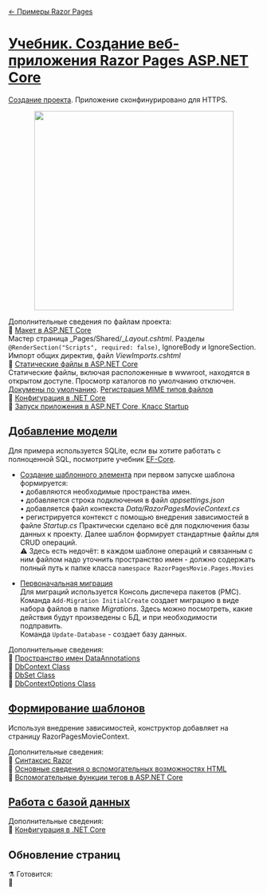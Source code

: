 [← Примеры Razor Pages](/README.md)  

# [Учебник. Создание веб-приложения Razor Pages ASP.NET Core](https://docs.microsoft.com/ru-ru/aspnet/core/tutorials/razor-pages/?view=aspnetcore-3.1)  
[Создание проекта](https://docs.microsoft.com/ru-ru/aspnet/core/tutorials/razor-pages/razor-pages-start?view=aspnetcore-3.1&tabs=visual-studio#create-a-razor-pages-web-app). Приложение сконфинурировано для HTTPS.  

<p align="center">
   <a  href="https://docs.microsoft.com/ru-ru/aspnet/core/tutorials/razor-pages/razor-pages-start?view=aspnetcore-3.1&tabs=visual-studio" target="_blank" >
  <img src="https://docs.microsoft.com/ru-ru/aspnet/core/tutorials/razor-pages/razor-pages-start/_static/home2.2.png?view=aspnetcore-3.1" width="400" alt="">
   </a>
</p>

Дополнительныe сведения по файлам проекта:  
📘 [Макет в ASP.NET Core](https://docs.microsoft.com/ru-ru/aspnet/core/mvc/views/layout?view=aspnetcore-3.1)  
Мастер страница _Pages/Shared/__Layout.cshtml_. Разделы `@RenderSection("Scripts", required: false)`, IgnoreBody и IgnoreSection. Импорт общих директив, файл _ViewImports.cshtml_  
📘 [Статические файлы в ASP.NET Core](https://docs.microsoft.com/ru-ru/aspnet/core/fundamentals/static-files?view=aspnetcore-3.1)  
Статические файлы, включая расположенные в wwwroot, находятся в открытом доступе. Просмотр каталогов по умолчанию отключен. [Докумены по умолчанию](https://docs.microsoft.com/ru-ru/aspnet/core/fundamentals/static-files?view=aspnetcore-3.1#serve-a-default-document). [Регистрация MIME типов файлов](https://docs.microsoft.com/ru-ru/aspnet/core/fundamentals/static-files?view=aspnetcore-3.1#fileextensioncontenttypeprovider)  
📘 [Конфигурация в .NET Core](https://docs.microsoft.com/ru-ru/aspnet/core/fundamentals/configuration/index?view=aspnetcore-3.1)  
📘 [Запуск приложения в ASP.NET Core, Класс Startup](https://docs.microsoft.com/ru-ru/aspnet/core/fundamentals/startup?view=aspnetcore-3.1)  

## [Добавление модели](https://docs.microsoft.com/ru-ru/aspnet/core/tutorials/razor-pages/model?view=aspnetcore-3.1&tabs=visual-studio)  
Для примера используется SQLite, если вы хотите работать с полноценной SQL, посмотрите учебник [EF-Core](https://github.com/creativcode-ru/EF-Core).
* [Создание шаблонного элемента]() при первом запуске шаблона формируется:  
• добавляются необходимые пространства имен.  
• добавляется строка подключения в файл _appsettings.json_  
• добавляется файл контекста _Data/RazorPagesMovieContext.cs_  
• регистрируется контекст с помощью внедрения зависимостей в файле _Startup.cs_ 
Практически сделано всё для подключения базы данных к проекту. Далее шаблон формирует стандартные файлы для CRUD операций.  
⚠ Здесь есть недочёт: в каждом шаблоне операций и связанным с ним файлом надо уточнить пространство имен - должно содержать полный путь к папке класса `namespace RazorPagesMovie.Pages.Movies`  

* [Первоначальная миграция](https://docs.microsoft.com/ru-ru/aspnet/core/tutorials/razor-pages/model?view=aspnetcore-3.1&tabs=visual-studio#initial-migration)  
Для миграций используется Консоль диспечера пакетов (PMC). Команда `Add-Migration InitialCreate` создает миграцию в виде набора файлов в папке _Migrations_. Здесь можно посмотреть, какие действия будут произведены с БД, и при необходимости подправить.  
Команда `Update-Database` - создает базу данных.  

Дополнительныe сведения:  
📘 [Пространство имен DataAnnotations](https://docs.microsoft.com/ru-ru/dotnet/api/system.componentmodel.dataannotations?view=netframework-4.8)  
📘 [DbContext Class](https://docs.microsoft.com/ru-ru/dotnet/api/microsoft.entityframeworkcore.dbcontext?view=efcore-3.1)  
📘 [DbSet<TEntity> Class](https://docs.microsoft.com/ru-ru/dotnet/api/microsoft.entityframeworkcore.dbset-1?view=efcore-3.1)  
📘 [DbContextOptions Class](https://docs.microsoft.com/ru-ru/dotnet/api/microsoft.entityframeworkcore.dbcontextoptions?view=efcore-3.1) 

## [Формирование шаблонов](https://docs.microsoft.com/ru-ru/aspnet/core/tutorials/razor-pages/page?view=aspnetcore-3.1&tabs=visual-studio)
Используя внедрение зависимостей, конструктор добавляет на страницу RazorPagesMovieContext. 

Дополнительныe сведения:  
📘 [Синтаксис Razor](https://docs.microsoft.com/ru-ru/aspnet/core/mvc/views/razor?view=aspnetcore-3.1#razor-syntax)  
📘 [Основные сведения о вспомогательных возможностях HTML](https://docs.microsoft.com/ru-ru/aspnet/mvc/overview/older-versions-1/views/creating-custom-html-helpers-cs#understanding-html-helpers)  
📘 [Вспомогательные функции тегов в ASP.NET Core](https://docs.microsoft.com/ru-ru/aspnet/core/mvc/views/tag-helpers/intro?view=aspnetcore-3.1)  

## [Работа с базой данных](https://docs.microsoft.com/ru-ru/aspnet/core/tutorials/razor-pages/sql?view=aspnetcore-3.1&tabs=visual-studio)  

Дополнительныe сведения:  
📘 [Конфигурация в .NET Core](https://docs.microsoft.com/ru-ru/aspnet/core/fundamentals/configuration/index?view=aspnetcore-3.1)  

## Обновление страниц
⚗ Готовится:  
📘 []()  
